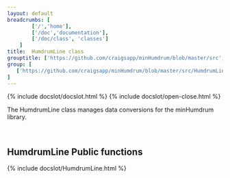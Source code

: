 ```yaml
---
layout: default
breadcrumbs: [
		['/','home'], 
		['/doc','documentation'], 
		['/doc/class', 'classes']
	]
title:  HumdrumLine class
grouptitle: ['https://github.com/craigsapp/minHumdrum/blob/master/src', 'Source Code']
group: [
   ['https://github.com/craigsapp/minHumdrum/blob/master/src/HumdrumLine.cpp', 'HumdrumLine.cpp'],
]
---
```


{% include docslot/docslot.html %}
{% include docslot/open-close.html %}

The HumdrumLine class manages data conversions for the minHumdrum library.

&nbsp;

HumdrumLine Public functions
----------------------------

{% include docslot/HumdrumLine.html %}


